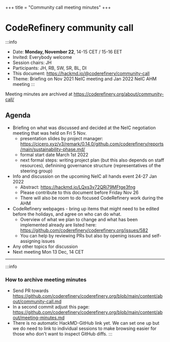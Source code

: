 +++
title = "Community call meeting minutes"
+++

# CodeRefinery community call

:::info
- Date: **Monday, November 22**, 14-15 CET / 15-16 EET
- Invited: Everybody welcome
- Session chairs: JH
- Participants: JH, RB, SW, SR, BL, DI
- This document: https://hackmd.io/@coderefinery/community-call
- Theme: Briefing on Nov 2021 NeIC meeting and Jan 2022 NeIC AHM meeting
:::

Meeting minutes are archived at https://coderefinery.org/about/community-call/


## Agenda

- Briefing on what was discussed and decided at the NeIC negotiation meeting that was held on Fri 5 Nov.
  -  presentation slides by project manager: https://cicero.xyz/v3/remark/0.14.0/github.com/coderefinery/reports/main/sustainability-phase.md/
  -  formal start date March 1st 2022
  -  next formal steps: writing project plan (but this also depends on staff resources), definining governance structure (representatives of the steering group)
- Info and discussion on the upcoming NeIC all hands event 24-27 Jan 2022 
    - Abstract: https://hackmd.io/LQxs3v72QRi79MFtge3fng
    - Please contribute to this document before Friday Nov 26
    - There will also be room to do focused CodeRefinery work during the AHM
- CodeRefinery webpages - bring up items that might need to be edited before the holidays, and agree on who can do what.
  - Overview of what we plan to change and what has been implemented already are listed here: https://github.com/coderefinery/coderefinery.org/issues/582 
  - You can help by reviewing PRs but also by opening issues and self-assigning issues
- Any other topics for discussion 
- Next meeting Mon 13 Dec, 14 CET

---

:::info
### How to archive meeting minutes

- Send PR towards https://github.com/coderefinery/coderefinery.org/blob/main/content/about/community-call.md
- In a second commit adjust this page: https://github.com/coderefinery/coderefinery.org/blob/main/content/about/meeting-minutes.md
- There is no automatic HackMD-GitHub link yet. We can set one up but we do need to link to individual sessions to make browsing easier for those who don't want to inspect GitHub diffs.
:::
